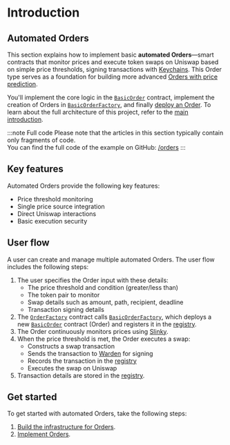 ﻿---
sidebar_position: 1
---

# Introduction

## Automated Orders

This section explains how to implement basic **automated Orders**—smart contracts that monitor prices and execute token swaps on Uniswap based on simple price thresholds, signing transactions with [Keychains](/learn/glossary#keychain). This Order type serves as a foundation for building more advanced [Orders with price prediction](../implement-automated-orders-with-price-prediction/introduction).

You'll implement the core logic in the [`BasicOrder`](implement-orders) contract, implement the creation of Orders in [`BasicOrderFactory`](implement-the-creation-of-orders), and finally [deploy an Order](deploy-an-order). To learn about the full architecture of this project, refer to the [main introduction](../introduction#architecture).

:::note Full code
Please note that the articles in this section typically contain only fragments of code.  
You can find the full code of the example on GitHub: [/orders](https://github.com/warden-protocol/wardenprotocol/tree/main/solidity/orders)
:::

## Key features

Automated Orders provide the following key features:

- Price threshold monitoring
- Single price source integration
- Direct Uniswap interactions
- Basic execution security

## User flow

A user can create and manage multiple automated Orders. The user flow includes the following steps:

1. The user specifies the Order input with these details:
    - The price threshold and condition (greater/less than)
    - The token pair to monitor
    - Swap details such as amount, path, recipient, deadline
    - Transaction signing details
2. The [`OrderFactory`](../build-the-infrastructure-for-orders/implement-the-creation-of-orders) contract calls [`BasicOrderFactory`](implement-the-creation-of-orders), which deploys a new [`BasicOrder`](implement-orders) contract (Order) and registers it in the [registry](../build-the-infrastructure-for-orders/create-helpers-and-utils#3-implement-the-registry).
3. The Order continuously monitors prices using [Slinky](../build-the-infrastructure-for-orders/create-mock-precompiles#11-create-a-slinky-precompile).
4. When the price threshold is met, the Order executes a swap:
    - Constructs a swap transaction
    - Sends the transaction to [Warden](../build-the-infrastructure-for-orders/create-mock-precompiles#12-create-a-warden-precompile) for signing
    - Records the transaction in the [registry](../build-the-infrastructure-for-orders/create-helpers-and-utils#3-implement-the-registry)
    - Executes the swap on Uniswap
5. Transaction details are stored in the [registry](../build-the-infrastructure-for-orders/create-helpers-and-utils#3-implement-the-registry).

## Get started

To get started with automated Orders, take the following steps:

1. [Build the infrastructure for Orders](/category/build-the-infrastructure-for-orders).
2. [Implement Orders](implement-orders).
